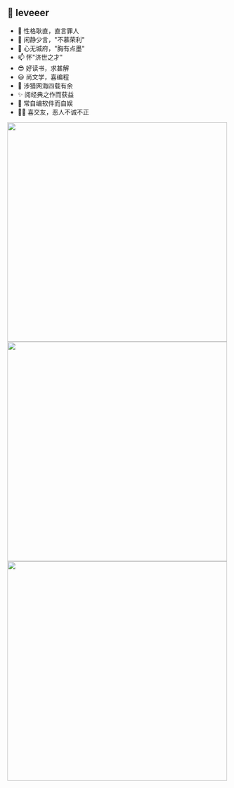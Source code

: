 ## 👋 leveeer
- 👀 性格耿直，直言罪人
- 🌱 闲静少言，"不慕荣利"
- 💞️ 心无城府，"胸有点墨"
- 📫 怀"济世之才"
- 😎 好读书，求甚解
- 😃 尚文学，喜编程
- 🎈 涉猎网海四载有余
- ✨ 阅经典之作而获益
- 👏 常自编软件而自娱
- 🏃‍♂️ 喜交友，恶人不诚不正

<a href="https://github.com/leveeer">
  <img align="center" width="500px" src="https://github-profile-trophy.vercel.app/?username=leveeer&column=7&theme=onedark"/>
</a>


<a href="https://github.com/leveeer">
   <img width="500px" src="https://github-readme-stats.vercel.app/api?username=leveeer&theme=vue-dark&count_private=true&show_icons=true">
</a>

<a href="https://github.com/leveeer">
  <img width="500px" src="https://github-readme-stats.vercel.app/api/top-langs/?username=leveeer&theme=vue-dark&layout=compact">
</a>
